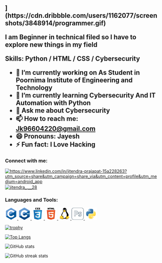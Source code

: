 <h1 ### Hi there 👋, I am Jitendra Kumar Prajapat</h1>
<h2 #### I am passionate about Ethical Hacking acking & Web Development 
![I am passionate about Ethical Hacking acking & Web Development </h2>](https://cdn.dribbble.com/users/1162077/screenshots/3848914/programmer.gif)

I am Beginner in technical filed so I have to explore new things in my field 

Skills: Python / HTML / CSS / Cybersecurity 

- 🔭 I’m currently working on As Student in Poornima Institute of Engineering and Technology  
- 🌱 I’m currently learning Cybersecurity And IT Automation with Python  
- 💬 Ask me about Cybersecurity  
- 📫 How to reach me: Jk96604220@gmail.com  
- 😄 Pronouns: Jayesh  
- ⚡ Fun fact: I Love Hacking  

<h3 align="left">Connect with me:</h3>
<p align="left">
<a href="https://linkedin.com/in/https://www.linkedin.com/in/jitendra-prajapat-15a228263?utm_source=share&utm_campaign=share_via&utm_content=profile&utm_medium=android_app" target="blank"><img align="center" src="https://raw.githubusercontent.com/rahuldkjain/github-profile-readme-generator/master/src/images/icons/Social/linked-in-alt.svg" alt="https://www.linkedin.com/in/jitendra-prajapat-15a228263?utm_source=share&utm_campaign=share_via&utm_content=profile&utm_medium=android_app" height="30" width="40" /></a>
<a href="https://instagram.com/jitendra_.__28" target="blank"><img align="center" src="https://raw.githubusercontent.com/rahuldkjain/github-profile-readme-generator/master/src/images/icons/Social/instagram.svg" alt="jitendra_.__28" height="30" width="40" /></a>
</p>

<h3 align="left">Languages and Tools:</h3>
<p align="left"> <a href="https://www.cprogramming.com/" target="_blank" rel="noreferrer"> <img src="https://raw.githubusercontent.com/devicons/devicon/master/icons/c/c-original.svg" alt="c" width="40" height="40"/> </a> <a href="https://www.w3schools.com/cpp/" target="_blank" rel="noreferrer"> <img src="https://raw.githubusercontent.com/devicons/devicon/master/icons/cplusplus/cplusplus-original.svg" alt="cplusplus" width="40" height="40"/> </a> <a href="https://www.w3schools.com/css/" target="_blank" rel="noreferrer"> <img src="https://raw.githubusercontent.com/devicons/devicon/master/icons/css3/css3-original-wordmark.svg" alt="css3" width="40" height="40"/> </a> <a href="https://www.w3.org/html/" target="_blank" rel="noreferrer"> <img src="https://raw.githubusercontent.com/devicons/devicon/master/icons/html5/html5-original-wordmark.svg" alt="html5" width="40" height="40"/> </a> <a href="https://www.linux.org/" target="_blank" rel="noreferrer"> <img src="https://raw.githubusercontent.com/devicons/devicon/master/icons/linux/linux-original.svg" alt="linux" width="40" height="40"/> </a> <a href="https://www.photoshop.com/en" target="_blank" rel="noreferrer"> <img src="https://raw.githubusercontent.com/devicons/devicon/master/icons/photoshop/photoshop-line.svg" alt="photoshop" width="40" height="40"/> </a> <a href="https://www.python.org" target="_blank" rel="noreferrer"> <img src="https://raw.githubusercontent.com/devicons/devicon/master/icons/python/python-original.svg" alt="python" width="40" height="40"/> </a> </p>



[![trophy](https://github-profile-trophy.vercel.app/?username=Jitendra2811)](https://github.com/ryo-ma/github-profile-trophy)

[![Top Langs](https://github-readme-stats.vercel.app/api/top-langs/?username=Jitendra2811)](https://github.com/anuraghazra/github-readme-stats)

![GitHub stats](https://github-readme-stats.vercel.app/api?username=Jitendra2811&show_icons=true)  

![GitHub streak stats](https://streak-stats.demolab.com/?user=Jitendra2811)  

